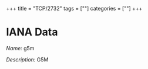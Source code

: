 +++
title = "TCP/2732"
tags = [""]
categories = [""]
+++

# IANA Data

_Name:_ g5m

_Description:_ G5M

